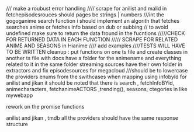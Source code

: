 /// make a roubust error handling
//// scrape for anilist and malid in fetchepisodesrouces
should pages be strings | numbers
///int the gogoganime search function i should implement an algorith that fetches searches anime or fetches info based on dub or subbing
// to avoid undefined make sure to return the data fround in the fucntions
/////CHECK FOR RETURNED DATA IN EACH FUNCTION
///// SCRAPE FOR RELATED ANIME AND SEASONS in Hianime
//// add examples
////TESTS WILL HAVE TO BE WRITTEN
cleanup : put functions on one ts file and create classes in another ts file with docs
have a folder for the animename and everything related to it in the same folder
streaming sources have their own folder in extractors and fix episodesources for megacloud
///should be to lowercase the providers enums from the swithcases when mapping using infobyId
for anilist and jikan it should be noted that there is search , fetchInfoBYid, animecharacters, fetchanimeACTORS ,trending(), seasons, ctegories in like mywebapp

rework on the promise functions

anilist and jikan , tmdb all the providers should have the same response structure
